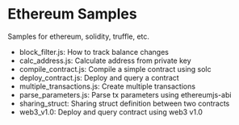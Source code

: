 # Ethereum Samples

Samples for ethereum, solidity, truffle, etc.

* block_filter.js: How to track balance changes
* calc_address.js: Calculate address from private key
* compile_contract.js: Compile a simple contract using solc
* deploy_contract.js: Deploy and query a contract
* multiple_transactions.js: Create multiple transactions
* parse_parameters.js: Parse tx parameters using ethereumjs-abi
* sharing_struct: Sharing struct definition between two contracts
* web3_v1.0: Deploy and query contract using web3 v1.0
